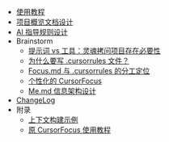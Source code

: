 * [使用教程](USAGE.md)
* [项目概览文档设计](PROJECT_OVERVIEW_DESIGN.md)
* [AI 指导规则设计](AI_GUIDANCE_RULES_DESIGN.md)
* Brainstorm 
  * [提示词 vs 工具：灵魂拷问项目存在必要性](brainstorm/prompts_vs_tools.md)
  * [为什么要写 .cursorrules 文件？](brainstorm/WhatHowWhy_Cursorrules.md)
  * [Focus.md 与 .cursorrules 的分工定位](brainstorm/cursorrules_vs_focus.md)
  * [个性化的 CursorFocus](brainstorm/me_proposal.md)
  * [Me.md 信息架构设计](brainstorm/me_implementation.md)
* [ChangeLog](ChangeLog.md)
* 附录
  * [上下文构建示例](CONTEXT_BUILDING_EXAMPLE.md)
  * [原 CursorFocus 使用教程](legacy/CursorFocus_USAGE.md)
